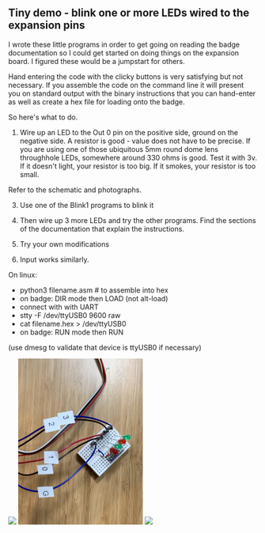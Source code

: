 ## Tiny demo - blink one or more LEDs wired to the expansion pins

I wrote these little programs in order to get going on reading the badge documentation so I could get started on doing things on the expansion board.   I figured these would be a jumpstart for others.

Hand entering the code with the clicky buttons is very satisfying but not necessary.   If you assemble the code on  the command line it will present you on standard output with the binary instructions that you can hand-enter as well as create a hex file for loading onto the badge.

So here's what to do.

1. Wire up an LED to the Out 0 pin on the positive side, ground on the negative side.   A resistor is good - value does not have to be precise.   If you are using one of those ubiquitous 5mm round dome lens throughhole LEDs, somewhere around 330 ohms is good.   Test it with 3v.   If it doesn't light, your resistor is too big.   If it smokes, your resistor is too small.    

Refer to the schematic and photographs.

3. Use one of the Blink1 programs to blink it

4. Then wire up 3 more LEDs and try the other programs.   Find the sections of the documentation that explain the instructions.

5. Try your own modifications

6. Input works similarly.


On linux:
* python3 <path to assemble.py> filename.asm   # to assemble into hex
* on badge: DIR mode then LOAD (not alt-load)
* connect with with UART
* stty -F /dev/ttyUSB0 9600 raw
* cat filename.hex > /dev/ttyUSB0 
* on badge: RUN mode then RUN

(use dmesg to validate that device is ttyUSB0 if necessary)

<img src="./Schematic.JPG" width=50%>
<img src="./Wiring photo 1.JPG" width=50%>
<img src="./Wiring photo 2.JPG" width=50%>
  
